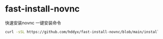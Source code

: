 # fast-install-novnc
快速安装novnc
一键安装命令
```sh
curl -sSL https://github.com/hddyx/fast-install-novnc/blob/main/install.sh
```